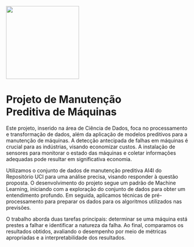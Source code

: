 <img src="https://github.com/anamariapego/MachinePredictiveMaintenance/assets/57241391/7840576d-89b9-43b1-be25-776396aecbf4" height="200">

# Projeto de Manutenção Preditiva de Máquinas

Este projeto, inserido na área de Ciência de Dados, foca no processamento e transformação de dados, além da aplicação de modelos preditivos para a manutenção de máquinas. A detecção antecipada de falhas em máquinas é crucial para as indústrias, visando economizar custos. A instalação de sensores para monitorar o estado das máquinas e coletar informações adequadas pode resultar em significativa economia.

Utilizamos o conjunto de dados de manutenção preditiva AI4I do Repositório UCI para uma análise precisa, visando responder à questão proposta. O desenvolvimento do projeto segue um padrão de Machine Learning, iniciando com a exploração do conjunto de dados para obter um entendimento profundo. Em seguida, aplicamos técnicas de pré-processamento para preparar os dados para os algoritmos utilizados nas previsões.

O trabalho aborda duas tarefas principais: determinar se uma máquina está prestes a falhar e identificar a natureza da falha. Ao final, comparamos os resultados obtidos, avaliando o desempenho por meio de métricas apropriadas e a interpretabilidade dos resultados.
